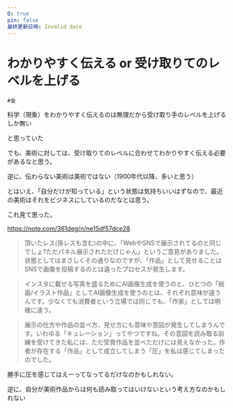 ```yaml
---
Q: true
pin: false
最終更新日時: Invalid date
---
```

# わかりやすく伝える or 受け取りてのレベルを上げる

`#金`

科学（現象）をわかりやすく伝えるのは無理だから受け取り手のレベルを上げるしか無い

と思っていた

でも、美術に対しては、受け取りてのレベルに合わせてわかりやすく伝える必要があるなと思う。

逆に、伝わらない美術は美術ではない（1900年代以降、多いと思う）

とはいえ、「自分だけが知っている」という状態は気持ちいいはずなので、最近の美術はそれをビジネスにしているのだなとは思う。

これ見て思った。

https://note.com/361deg/n/ne15df57dce28

> 頂いたレス(孫レスも含む)の中に、「WebやSNSで展示されてるのと同じでしょ?ただパネル展示されただけじゃん」というご意見がありました。状態としてはまさしくその通りなのですが、「作品」として見せることはSNSで画像を投稿するのとは違ったプロセスが発生します。

> インスタに載せる写真を盛るためにAI画像生成を使うのと、ひとつの「絵画/イラスト作品」としてAI画像生成を使うのとは、それぞれ意味が違うんです。少なくても消費者という立場では同じでも、「作家」としては明確に違う。

>

> 展示の仕方や作品の並べ方、見せ方にも意味や意図が発生してしまうんです。いわゆる「キュレーション」ってやつですね。その意図を読み取る訓練を受けてきた私には、ただ受賞作品を並べただけには見えなかった。作者が存在する「作品」として成立してしまう「圧」を私は感じてしまったのでした。

勝手に圧を感じてはえーってなってるだけなのかもしれない。

逆に、自分が美術作品からは何も読み取ってはいけないという考え方なのかもしれない